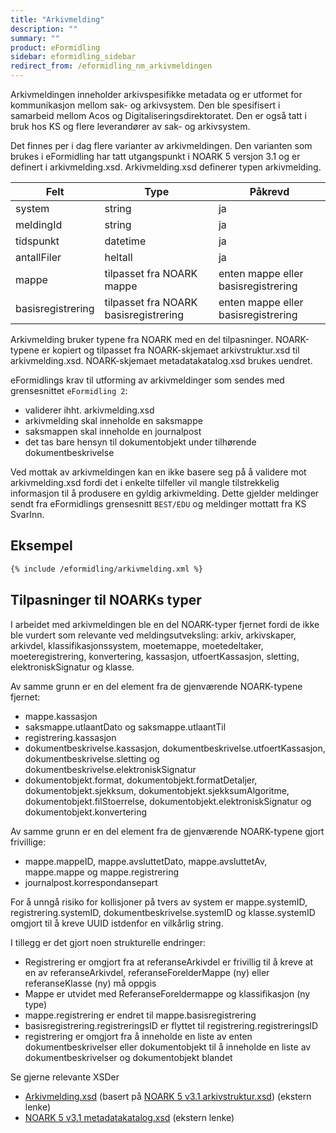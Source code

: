 ```yaml
---
title: "Arkivmelding"
description: ""
summary: ""
product: eFormidling
sidebar: eformidling_sidebar
redirect_from: /eformidling_nm_arkivmeldingen
---
```


Arkivmeldingen inneholder arkivspesifikke metadata og er utformet for kommunikasjon mellom sak- og arkivsystem. Den ble
spesifisert i samarbeid mellom Acos og Digitaliseringsdirektoratet. Den er også tatt i bruk hos KS og flere leverandører
av sak- og arkivsystem.

Det finnes per i dag flere varianter av arkivmeldingen. Den varianten som brukes i eFormidling har tatt utgangspunkt i
NOARK 5 versjon 3.1 og er definert i arkivmelding.xsd. Arkivmelding.xsd definerer typen arkivmelding.

| Felt              | Type                                  | Påkrevd                             |
|-------------------|---------------------------------------|-------------------------------------|
| system            | string                                | ja                                  |
| meldingId         | string                                | ja                                  |
| tidspunkt         | datetime                              | ja                                  |
| antallFiler       | heltall                               | ja                                  |
| mappe             | tilpasset fra NOARK mappe             | enten mappe eller basisregistrering |
| basisregistrering | tilpasset fra NOARK basisregistrering | enten mappe eller basisregistrering |

Arkivmelding bruker typene fra NOARK med en del tilpasninger. NOARK-typene er kopiert og tilpasset fra NOARK-skjemaet
arkivstruktur.xsd til arkivmelding.xsd. NOARK-skjemaet metadatakatalog.xsd brukes uendret.

eFormidlings krav til utforming av arkivmeldinger som sendes med grensesnittet `eFormidling 2`:
- validerer ihht. arkivmelding.xsd
- arkivmelding skal inneholde en saksmappe
- saksmappen skal inneholde en journalpost
- det tas bare hensyn til dokumentobjekt under tilhørende dokumentbeskrivelse

Ved mottak av arkivmeldingen kan en ikke basere seg på å validere mot arkivmelding.xsd fordi det i enkelte tilfeller vil mangle tilstrekkelig informasjon til å produsere en gyldig arkivmelding. Dette gjelder meldinger sendt fra eFormidlings grensesnitt `BEST/EDU` og meldinger mottatt fra KS SvarInn.

## Eksempel

```xml
{% include /eformidling/arkivmelding.xml %}
```

## Tilpasninger til NOARKs typer

I arbeidet med arkivmeldingen ble en del NOARK-typer fjernet fordi de ikke ble vurdert som relevante ved
meldingsutveksling: arkiv, arkivskaper, arkivdel, klassifikasjonssystem, moetemappe, moetedeltaker, moeteregistrering,
konvertering, kassasjon, utfoertKassasjon, sletting, elektroniskSignatur og klasse.

Av samme grunn er en del element fra de gjenværende NOARK-typene fjernet:
- mappe.kassasjon
- saksmappe.utlaantDato og saksmappe.utlaantTil
- registrering.kassasjon
- dokumentbeskrivelse.kassasjon, dokumentbeskrivelse.utfoertKassasjon, dokumentbeskrivelse.sletting og dokumentbeskrivelse.elektroniskSignatur
- dokumentobjekt.format, dokumentobjekt.formatDetaljer, dokumentobjekt.sjekksum, dokumentobjekt.sjekksumAlgoritme, dokumentobjekt.filStoerrelse, dokumentobjekt.elektroniskSignatur og dokumentobjekt.konvertering

Av samme grunn er en del element fra de gjenværende NOARK-typene gjort frivillige:
- mappe.mappeID, mappe.avsluttetDato, mappe.avsluttetAv, mappe.mappe og mappe.registrering
- journalpost.korrespondansepart

For å unngå risiko for kollisjoner på tvers av system er mappe.systemID, registrering.systemID,
dokumentbeskrivelse.systemID og klasse.systemID omgjort til å kreve UUID istdenfor en vilkårlig string.

I tillegg er det gjort noen strukturelle endringer:
- Registrering er omgjort fra at referanseArkivdel er frivillig til å kreve at en av referanseArkivdel, referanseForelderMappe (ny) eller referanseKlasse (ny) må oppgis
- Mappe er utvidet med ReferanseForeldermappe og klassifikasjon (ny type)
- mappe.registrering er endret til mappe.basisregistrering
- basisregistrering.registreringsID er flyttet til registrering.registreringsID
- registrering er omgjort fra å inneholde en liste av enten dokumentbeskrivelser eller dokumentobjekt til å inneholde en liste av dokumentbeskrivelser og dokumentobjekt blandet

Se gjerne relevante XSDer

- [Arkivmelding.xsd](https://github.com/felleslosninger/efm-integrasjonspunkt/blob/master/nextmove/src/main/resources/xsd/arkivmelding.xsd) (basert på [NOARK 5 v3.1 arkivstruktur.xsd](https://github.com/arkivverket/schemas/blob/master/N5/v3.1/arkivstruktur.xsd)) (ekstern lenke)
- [NOARK 5 v3.1 metadatakatalog.xsd](https://github.com/arkivverket/schemas/blob/master/N5/v3.1/metadatakatalog.xsd) (ekstern lenke)
